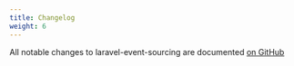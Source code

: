 ```yaml
---
title: Changelog
weight: 6
---
```


All notable changes to laravel-event-sourcing are documented [on GitHub](https://github.com/spatie/laravel-event-sourcing/blob/master/CHANGELOG.md)
